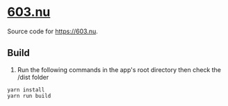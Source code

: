 # [603.nu](https://603.nu)

Source code for https://603.nu.

## Build
1. Run the following commands in the app's root directory then check the /dist folder
```
yarn install
yarn run build
```
